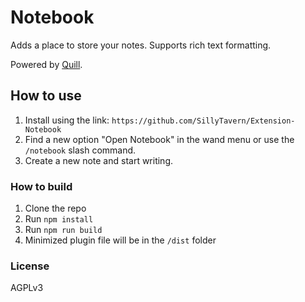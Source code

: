 # Notebook

Adds a place to store your notes. Supports rich text formatting.

Powered by [Quill](https://quilljs.com/).

## How to use

1. Install using the link: `https://github.com/SillyTavern/Extension-Notebook`
2. Find a new option "Open Notebook" in the wand menu or use the `/notebook` slash command.
3. Create a new note and start writing.

### How to build

1. Clone the repo
2. Run `npm install`
3. Run `npm run build`
4. Minimized plugin file will be in the `/dist` folder

### License

AGPLv3
